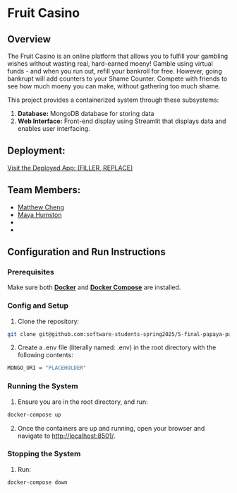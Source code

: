 # Fruit Casino

## **Overview**

The Fruit Casino is an online platform that allows you to fulfill your gambling wishes without wasting real, hard-earned moeny! Gamble using virtual funds - and when you run out, refill your bankroll for free. However, going bankrupt will add counters to your Shame Counter. Compete with friends to see how much moeny you can make, without gathering too much shame.

This project provides a containerized system through these subsystems:
1. **Database:** MongoDB database for storing data
2. **Web Interface:** Front-end display using Streamlit that displays data and enables user interfacing.

## **Deployment:**
[Visit the Deployed App: (FILLER, REPLACE)](https://coolmathgames.com)

## Team Members:
- [Matthew Cheng](https://github.com/mattchng)
- [Maya Humston](https://github.com/mayhumst)
- []()
- []()

## Configuration and Run Instructions

### Prerequisites
Make sure both **[Docker](https://www.docker.com/products/docker-desktop)** and **[Docker Compose](https://docs.docker.com/compose/install/)** are installed.

### Config and Setup
1. Clone the repository:
```bash
git clone git@github.com:software-students-spring2025/5-final-papaya-pals.git
```
2. Create a .env file (literally named: .env) in the root directory with the following contents:
```bash
MONGO_URI = "PLACEHOLDER"
```

### Running the System
1. Ensure you are in the root directory, and run:
```bash
docker-compose up
```

2. Once the containers are up and running, open your browser and navigate to [http://localhost:8501/](http://localhost:8501/).


### Stopping the System
1. Run:
```bash
docker-compose down
```